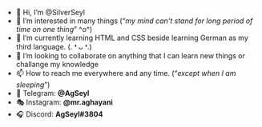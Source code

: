 
  - 👋 Hi, I’m @SilverSeyl
  - 👀 I’m interested in many things (<q><i>my mind can't stand for long period of time on one thing</i></q> ^o^)
  - 🌱 I’m currently learning HTML and CSS beside learning German as my third language. (. ❛ ᴗ ❛.)
  - 💞️ I’m looking to collaborate on anything that I can learn new things or challange my knowledge
  - 📫 How to reach me everywhere and any time. (<q><i>except when I am sleeping</i></q>)
  - 📱 Telegram: <strong><a herf="t.me/agseyl">@AgSeyl</a></strong>
  - 🎭 Instagram: <strong><a herf="https://www.instagram.com/mr.aghayani/">@mr.aghayani</a></strong>
  - 🎧 Discord: <strong>AgSeyl#3804</strong>
